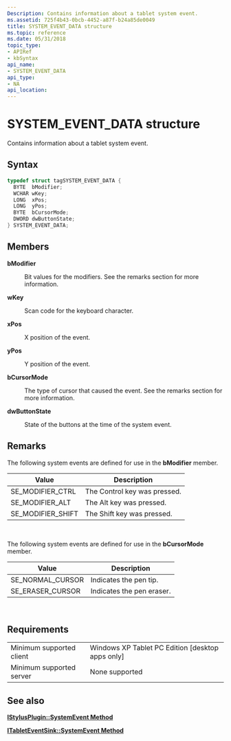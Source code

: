 ```yaml
---
Description: Contains information about a tablet system event.
ms.assetid: 725f4b43-0bcb-4452-a87f-b24a85de0049
title: SYSTEM_EVENT_DATA structure
ms.topic: reference
ms.date: 05/31/2018
topic_type: 
- APIRef
- kbSyntax
api_name: 
- SYSTEM_EVENT_DATA
api_type: 
- NA
api_location: 
---
```


# SYSTEM\_EVENT\_DATA structure

Contains information about a tablet system event.

## Syntax


```C++
typedef struct tagSYSTEM_EVENT_DATA {
  BYTE  bModifier;
  WCHAR wKey;
  LONG  xPos;
  LONG  yPos;
  BYTE  bCursorMode;
  DWORD dwButtonState;
} SYSTEM_EVENT_DATA;
```



## Members

<dl> <dt>

**bModifier**
</dt> <dd>

Bit values for the modifiers. See the remarks section for more information.

</dd> <dt>

**wKey**
</dt> <dd>

Scan code for the keyboard character.

</dd> <dt>

**xPos**
</dt> <dd>

X position of the event.

</dd> <dt>

**yPos**
</dt> <dd>

Y position of the event.

</dd> <dt>

**bCursorMode**
</dt> <dd>

The type of cursor that caused the event. See the remarks section for more information.

</dd> <dt>

**dwButtonState**
</dt> <dd>

State of the buttons at the time of the system event.

</dd> </dl>

## Remarks

The following system events are defined for use in the **bModifier** member.



| Value               | Description                  |
|---------------------|------------------------------|
| SE\_MODIFIER\_CTRL  | The Control key was pressed. |
| SE\_MODIFIER\_ALT   | The Alt key was pressed.     |
| SE\_MODIFIER\_SHIFT | The Shift key was pressed.   |



 

The following system events are defined for use in the **bCursorMode** member.



| Value              | Description               |
|--------------------|---------------------------|
| SE\_NORMAL\_CURSOR | Indicates the pen tip.    |
| SE\_ERASER\_CURSOR | Indicates the pen eraser. |



 

## Requirements



|                                     |                                                               |
|-------------------------------------|---------------------------------------------------------------|
| Minimum supported client<br/> | Windows XP Tablet PC Edition \[desktop apps only\]<br/> |
| Minimum supported server<br/> | None supported<br/>                                     |



## See also

<dl> <dt>

[**IStylusPlugin::SystemEvent Method**](/windows/desktop/api/RTSCom/nf-rtscom-istylusplugin-systemevent)
</dt> <dt>

[**ITabletEventSink::SystemEvent Method**](itableteventsink-systemevent.md)
</dt> </dl>

 

 




